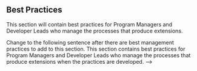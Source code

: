 
<a name="portalfxExtensionsForProgramManagersBestPractices"></a>
<!-- link to this document is [portalfx-extensions-forProgramManagers-bestPractices.md]()
-->

## Best Practices
This section will contain best practices for Program Managers and Developer Leads who manage the processes that produce extensions.
<!-->
Change to the following sentence after there are best management practices to add to this section.
This section contains best practices for Program Managers and Developer Leads who manage the processes that produce extensions when the practices are developed.
-->